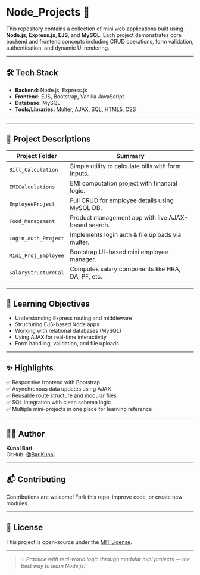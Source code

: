 # Node_Projects 🚀

This repository contains a collection of mini web applications built using **Node.js**, **Express.js**, **EJS**, and **MySQL**. Each project demonstrates core backend and frontend concepts including CRUD operations, form validation, authentication, and dynamic UI rendering.



---

## 🛠️ Tech Stack

- **Backend:** Node.js, Express.js  
- **Frontend:** EJS, Bootstrap, Vanilla JavaScript  
- **Database:** MySQL  
- **Tools/Libraries:** Multer, AJAX, SQL, HTML5, CSS

---


---

## 📌 Project Descriptions

| Project Folder         | Summary |
|------------------------|---------|
| `Bill_Calculation`     | Simple utility to calculate bills with form inputs. |
| `EMICalculations`      | EMI computation project with financial logic. |
| `EmployeeProject`      | Full CRUD for employee details using MySQL DB. |
| `Food_Management`      | Product management app with live AJAX-based search. |
| `Login_Auth_Project`   | Implements login auth & file uploads via multer. |
| `Mini_Proj_Employee`   | Bootstrap UI-based mini employee manager. |
| `SalaryStructureCal`   | Computes salary components like HRA, DA, PF, etc. |

---

## 🧠 Learning Objectives

- Understanding Express routing and middleware
- Structuring EJS-based Node apps
- Working with relational databases (MySQL)
- Using AJAX for real-time interactivity
- Form handling, validation, and file uploads

---

## ✨ Highlights

✅ Responsive frontend with Bootstrap  
✅ Asynchronous data updates using AJAX  
✅ Reusable route structure and modular files  
✅ SQL integration with clean schema logic  
✅ Multiple mini-projects in one place for learning reference

---

## 👨‍💻 Author

**Kunal Bari**  
GitHub: [@BariKunal](https://github.com/BariKunal)

---

## 📬 Contributing

Contributions are welcome! Fork this repo, improve code, or create new modules.

---

## 📄 License

This project is open-source under the [MIT License](LICENSE).

---

> 💡 *Practice with real-world logic through modular mini projects — the best way to learn Node.js!*


